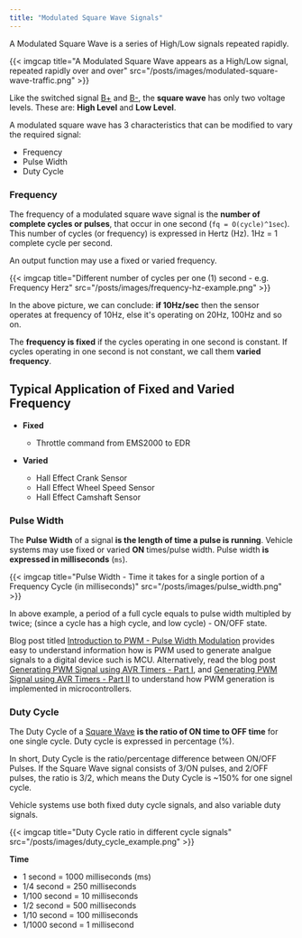 ```yaml
---
title: "Modulated Square Wave Signals"
---
```


A Modulated Square Wave is a series of High/Low signals repeated rapidly.

{{< imgcap title="A Modulated Square Wave appears as a High/Low signal, repeated rapidly over and over" src="/posts/images/modulated-square-wave-traffic.png" >}}

Like the switched signal [B+](/switched-b-high-signals) and [B-](/switched-b-low-signals), the **square wave** has only two voltage levels. These are: **High Level** and **Low Level**.

A modulated square wave has 3 characteristics that can be modified to vary the required signal:

* Frequency
* Pulse Width
* Duty Cycle

### Frequency

The frequency of a modulated square wave signal is the **number of complete cycles or pulses**, that occur in one second (`fq = O(cycle)^1sec`). This number of cycles (or frequency) is expressed in Hertz (Hz). 1Hz = 1 complete cycle per second.

An output function may use a fixed or varied frequency.

{{< imgcap title="Different number of cycles per one (1) second - e.g. Frequency Herz" src="/posts/images/frequency-hz-example.png" >}}

In the above picture, we can conclude: **if 10Hz/sec** then the sensor operates at frequency of 10Hz, else it's operating on 20Hz, 100Hz and so on.

The **frequency is fixed** if the cycles operating in one second is constant. If cycles operating in one second is not constant, we call them **varied frequency**.

## Typical Application of Fixed and Varied Frequency

* **Fixed**
	- Throttle command from EMS2000 to EDR

* **Varied**
	- Hall Effect Crank Sensor
	- Hall Effect Wheel Speed Sensor
	- Hall Effect Camshaft Sensor

### Pulse Width

The **Pulse Width** of a signal **is the length of time a pulse is running**. Vehicle systems may use fixed or varied **ON** times/pulse width. Pulse width **is expressed in milliseconds** (`ms`).

{{< imgcap title="Pulse Width - Time it takes for a single portion of a Frequency Cycle (in milliseconds)" src="/posts/images/pulse_width.png" >}}

In above example, a period of a full cycle equals to pulse width multipled by twice; (since a cycle has a high cycle, and low cycle) - ON/OFF state.

Blog post titled [Introduction to PWM - Pulse Width Modulation](https://extremeelectronics.co.in/avr-tutorials/introduction-to-pwm-pulse-width-modulation/) provides easy to understand information how is PWM used to generate analgue signals to a digital device such is MCU. Alternatively, read the blog post [Generating PWM Signal using AVR Timers - Part I](https://extremeelectronics.co.in/avr-tutorials/pwm-signal-generation-by-using-avr-timers/), and [Generating PWM Signal using AVR Timers - Part II](https://extremeelectronics.co.in/avr-tutorials/pwm-signal-generation-by-using-avr-timers-part-ii/) to understand how PWM generation is implemented in microcontrollers.

### Duty Cycle

The Duty Cycle of a [Square Wave](/modulated-square-wave-signals) **is the ratio of ON time to OFF time** for one single cycle. Duty cycle is expressed in percentage (%).

In short, Duty Cycle is the ratio/percentage difference between ON/OFF Pulses. If the Square Wave signal consists of 3/ON pulses, and 2/OFF pulses, the ratio is 3/2, which means the Duty Cycle is ~150% for one signel cycle.

Vehicle systems use both fixed duty cycle signals, and also variable duty signals.

{{< imgcap title="Duty Cycle ratio in different cycle signals" src="/posts/images/duty_cycle_example.png" >}}

**Time**
* 1 second = 1000 milliseconds (ms)
* 1/4 second = 250 milliseconds
* 1/100 second = 10 milliseconds
* 1/2 second = 500 milliseconds
* 1/10 second = 100 milliseconds
* 1/1000 second = 1 millisecond

